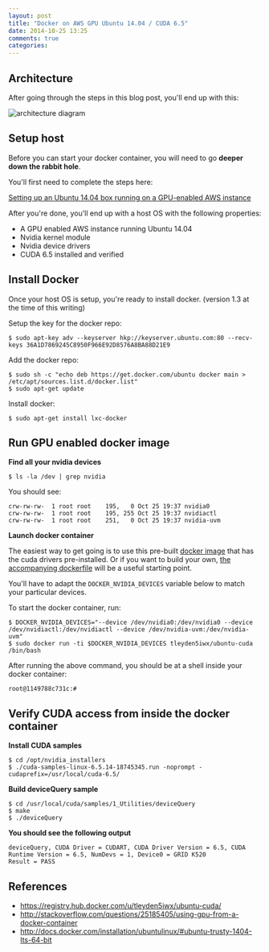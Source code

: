 ```yaml
---
layout: post
title: "Docker on AWS GPU Ubuntu 14.04 / CUDA 6.5"
date: 2014-10-25 13:25
comments: true
categories: 
---
```


## Architecture

After going through the steps in this blog post, you'll end up with this:

![architecture diagram](http://tleyden-misc.s3.amazonaws.com/blog_images/docker_gpu_aws_onion.png)

## Setup host 

Before you can start your docker container, you will need to go **deeper down the rabbit hole**.  

You'll first need to complete the steps here:

[Setting up an Ubuntu 14.04 box running on a GPU-enabled AWS instance](http://tleyden.github.io/blog/2014/10/25/cuda-6-dot-5-on-aws-gpu-instance-running-ubuntu-14-dot-04/)

After you're done, you'll end up with a host OS with the following properties:

* A GPU enabled AWS instance running Ubuntu 14.04
* Nvidia kernel module
* Nvidia device drivers
* CUDA 6.5 installed and verified

## Install Docker 

Once your host OS is setup, you're ready to install docker.  (version 1.3 at the time of this writing)

Setup the key for the docker repo:

```
$ sudo apt-key adv --keyserver hkp://keyserver.ubuntu.com:80 --recv-keys 36A1D7869245C8950F966E92D8576A8BA88D21E9
```

Add the docker repo:

```
$ sudo sh -c "echo deb https://get.docker.com/ubuntu docker main > /etc/apt/sources.list.d/docker.list"
$ sudo apt-get update
```

Install docker:

```
$ sudo apt-get install lxc-docker
```


## Run GPU enabled docker image

**Find all your nvidia devices**

```
$ ls -la /dev | grep nvidia
```

You should see:

```
crw-rw-rw-  1 root root    195,   0 Oct 25 19:37 nvidia0
crw-rw-rw-  1 root root    195, 255 Oct 25 19:37 nvidiactl
crw-rw-rw-  1 root root    251,   0 Oct 25 19:37 nvidia-uvm
```

**Launch docker container**

The easiest way to get going is to use this pre-built [docker image](https://registry.hub.docker.com/u/tleyden5iwx/ubuntu-cuda/) that has the cuda drivers pre-installed.  Or if you want to build your own, [the accompanying dockerfile](https://registry.hub.docker.com/u/tleyden5iwx/ubuntu-cuda/dockerfile/) will be a useful starting point.

You'll have to adapt the `DOCKER_NVIDIA_DEVICES` variable below to match your particular devices.

To start the docker container, run:

```
$ DOCKER_NVIDIA_DEVICES="--device /dev/nvidia0:/dev/nvidia0 --device /dev/nvidiactl:/dev/nvidiactl --device /dev/nvidia-uvm:/dev/nvidia-uvm"
$ sudo docker run -ti $DOCKER_NVIDIA_DEVICES tleyden5iwx/ubuntu-cuda /bin/bash
```

After running the above command, you should be at a shell inside your docker container:

```
root@1149788c731c:# 
```

## Verify CUDA access from inside the docker container

**Install CUDA samples**

```
$ cd /opt/nvidia_installers
$ ./cuda-samples-linux-6.5.14-18745345.run -noprompt -cudaprefix=/usr/local/cuda-6.5/
```

**Build deviceQuery sample**

```
$ cd /usr/local/cuda/samples/1_Utilities/deviceQuery
$ make
$ ./deviceQuery   
```

**You should see the following output**

```
deviceQuery, CUDA Driver = CUDART, CUDA Driver Version = 6.5, CUDA Runtime Version = 6.5, NumDevs = 1, Device0 = GRID K520
Result = PASS
```

## References

* https://registry.hub.docker.com/u/tleyden5iwx/ubuntu-cuda/
* http://stackoverflow.com/questions/25185405/using-gpu-from-a-docker-container
* http://docs.docker.com/installation/ubuntulinux/#ubuntu-trusty-1404-lts-64-bit